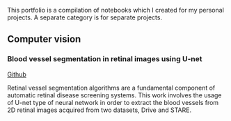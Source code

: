This portfolio is a compilation of notebooks which I created for my personal projects. A separate category is for separate projects.

## Computer vision

### Blood vessel segmentation in retinal images using U-net

[Github](https://github.com/)

Retinal vessel segmentation algorithms are a fundamental component of automatic retinal disease screening systems. This work involves the usage of U-net type of neural network in order to extract the blood vessels from 2D retinal images acquired from two datasets, Drive and STARE.
